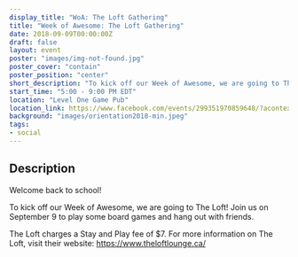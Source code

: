```yaml
---
display_title: "WoA: The Loft Gathering"
title: "Week of Awesome: The Loft Gathering"
date: 2018-09-09T00:00:00Z
draft: false
layout: event
poster: "images/img-not-found.jpg"
poster_cover: "contain"
poster_position: "center"
short_description: "To kick off our Week of Awesome, we are going to The Loft! Join us to play some board games and hang out with friends."
start_time: "5:00 - 9:00 PM EDT"
location: "Level One Game Pub"
location_link: https://www.facebook.com/events/299351970859648/?acontext=%7B%22event_action_history%22%3A[%7B%22surface%22%3A%22page%22%7D]%7D"
background: "images/orientation2018-min.jpeg"
tags:
- social
---
```


## Description

Welcome back to school!

To kick off our Week of Awesome, we are going to The Loft! Join us on September 9 to play some board games and hang out with friends.

The Loft charges a Stay and Play fee of $7. For more information on The Loft, visit their website: https://www.theloftlounge.ca/